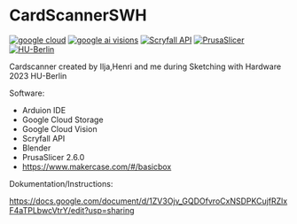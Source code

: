 # CardScannerSWH

[![google cloud](https://img.shields.io/badge/google%20cloud-passed-blue?style=flat&link=https://cloud.google.com/?hl=de)](https://cloud.google.com/?hl=de) 
[![google ai visions](https://img.shields.io/badge/google%20ai%20visions-passed-blue?style=flat&link=https://cloud.google.com/vision?hl=de)](https://cloud.google.com/vision?hl=de)
[![Scryfall API](https://img.shields.io/badge/Scryfall%20API-purple?style=flat&link=https://scryfall.com/docs/api)](https://scryfall.com/docs/api)
[![PrusaSlicer ](https://img.shields.io/badge/PrusaSlicer-2.6.0-blue?style=flat&link=https://github.com/prusa3d/PrusaSlicer/releases/tag/version_2.6.0)](https://github.com/prusa3d/PrusaSlicer/releases/tag/version_2.6.0)
[![HU-Berlin](https://img.shields.io/badge/HU--Berlin-2023-blue?style=flat&link=https://www.hu-berlin.de/de)](https://www.hu-berlin.de/de)

Cardscanner created by Ilja,Henri and me during Sketching with Hardware 2023 HU-Berlin


Software:

 * Arduion IDE
 * Google Cloud Storage
 * Google Cloud Vision
 * Scryfall API
 * Blender
 * PrusaSlicer 2.6.0
 * https://www.makercase.com/#/basicbox

Dokumentation/Instructions:

https://docs.google.com/document/d/1ZV3Ojv_GQDOfvroCxNSDPKCujfRZlxF4aTPLbwcVtrY/edit?usp=sharing



